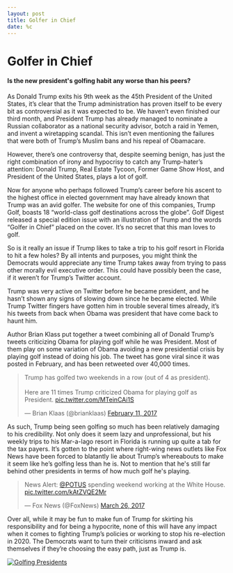 ```yaml
---
layout: post
title: Golfer in Chief
date: %c
---
```

# Golfer in Chief
#### Is the new president's golfing habit any worse than his peers?

As Donald Trump exits his 9th week as the 45th President of the United States, it’s clear that the Trump administration has proven itself to be every bit as controversial as it was expected to be. We haven’t even finished our third month, and President Trump has already managed to nominate a Russian collaborator as a national security advisor, botch a raid in Yemen, and invent a wiretapping scandal. This isn’t even mentioning the failures that were both of Trump’s Muslim bans and his repeal of Obamacare.

However, there’s one controversy that, despite seeming benign, has just the right combination of irony and hypocrisy to catch any Trump-hater’s attention: Donald Trump, Real Estate Tycoon, Former Game Show Host, and President of the United States, plays a lot of golf.

Now for anyone who perhaps followed Trump’s career before his ascent to the highest office in elected government may have already known that Trump was an avid golfer. The website for one of this companies, Trump Golf, boasts 18 “world-class golf destinations across the globe”. Golf Digest released a special edition issue with an illustration of Trump and the words “Golfer in Chief” placed on the cover. It’s no secret that this man loves to golf.

So is it really an issue if Trump likes to take a trip to his golf resort in Florida to hit a few holes? By all intents and purposes, you might think the Democrats would appreciate any time Trump takes away from trying to pass other morally evil executive order. This could have possibly been the case, if it weren’t for Trump’s Twitter account.

Trump was very active on Twitter before he became president, and he hasn’t shown any signs of slowing down since he became elected. While Trump Twitter fingers have gotten him in trouble several times already, it’s his tweets from back when Obama was president that have come back to haunt him.

Author Brian Klass put together a tweet combining all of Donald Trump’s tweets criticizing Obama for playing golf while he was President. Most of them play on some variation of Obama avoiding a new presidential crisis by playing golf instead of doing his job. The tweet has gone viral since it was posted in February, and has been retweeted over 40,000 times.

<blockquote class="twitter-tweet" data-lang="en"><p lang="en" dir="ltr">Trump has golfed two weekends in a row (out of 4 as president).<br><br>Here are 11 times Trump criticized Obama for playing golf as President. <a href="https://t.co/MTeinCAi1S">pic.twitter.com/MTeinCAi1S</a></p>&mdash; Brian Klaas (@brianklaas) <a href="https://twitter.com/brianklaas/status/830565403361304576">February 11, 2017</a></blockquote>
<script async src="//platform.twitter.com/widgets.js" charset="utf-8"></script>

As such, Trump being seen golfing so much has been relatively damaging to his credibility. Not only does it seem lazy and unprofessional, but his weekly trips to his Mar-a-lago resort in Florida is running up quite a tab for the tax payers. It’s gotten to the point where right-wing news outlets like Fox News have been forced to blatantly lie about Trump’s whereabouts to make it seem like he’s golfing less than he is. Not to mention that he's still far behind other presidents in terms of how much golf he's playing.

<blockquote class="twitter-tweet" data-lang="en"><p lang="en" dir="ltr">News Alert: <a href="https://twitter.com/POTUS">@POTUS</a> spending weekend working at the White House. <a href="https://t.co/kAtZVQE2Mr">pic.twitter.com/kAtZVQE2Mr</a></p>&mdash; Fox News (@FoxNews) <a href="https://twitter.com/FoxNews/status/846112245797007360">March 26, 2017</a></blockquote>
<script async src="//platform.twitter.com/widgets.js" charset="utf-8"></script>

Over all, while it may be fun to make fun of Trump for skirting his responsibility and for being a hypocrite, none of this will have any impact when it comes to fighting Trump’s policies or working to stop his re-election in 2020. The Democrats want to turn their criticisms inward and ask themselves if they’re choosing the easy path, just as Trump is.

<div class='tableauPlaceholder' id='viz1491274728172' style='position: relative'><noscript><a href='#'><img alt='Golfing Presidents ' src='https:&#47;&#47;public.tableau.com&#47;static&#47;images&#47;Tr&#47;TrumpGolfBlogEmbed&#47;Story1&#47;1_rss.png' style='border: none' /></a></noscript><object class='tableauViz'  style='display:none;'><param name='host_url' value='https%3A%2F%2Fpublic.tableau.com%2F' /> <param name='site_root' value='' /><param name='name' value='TrumpGolfBlogEmbed&#47;Story1' /><param name='tabs' value='no' /><param name='toolbar' value='yes' /><param name='static_image' value='https:&#47;&#47;public.tableau.com&#47;static&#47;images&#47;Tr&#47;TrumpGolfBlogEmbed&#47;Story1&#47;1.png' /> <param name='animate_transition' value='yes' /><param name='display_static_image' value='yes' /><param name='display_spinner' value='yes' /><param name='display_overlay' value='yes' /><param name='display_count' value='yes' /></object></div>                <script type='text/javascript'>                    var divElement = document.getElementById('viz1491274728172');                    var vizElement = divElement.getElementsByTagName('object')[0];                    vizElement.style.width='654px';vizElement.style.height='929px';                    var scriptElement = document.createElement('script');                    scriptElement.src = 'https://public.tableau.com/javascripts/api/viz_v1.js';                    vizElement.parentNode.insertBefore(scriptElement, vizElement);                </script>
